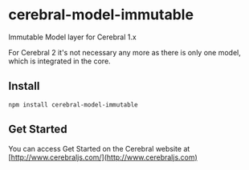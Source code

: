 # cerebral-model-immutable
Immutable Model layer for Cerebral 1.x

For Cerebral 2 it's not necessary any more as there is only one model,
which is integrated in the core.

## Install
`npm install cerebral-model-immutable`

## Get Started
You can access Get Started on the Cerebral website at [http://www.cerebraljs.com/](http://www.cerebraljs.com)
